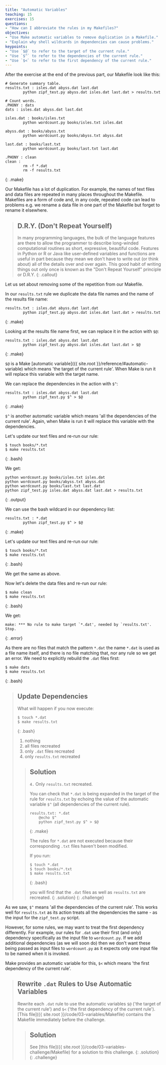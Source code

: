 ```yaml
---
title: "Automatic Variables"
teaching: 15
exercises: 15
questions:
- "How can I abbreviate the rules in my Makefiles?"
objectives:
- "Use Make automatic variables to remove duplication in a Makefile."
- "Explain why shell wildcards in dependencies can cause problems."
keypoints:
- "Use `$@` to refer to the target of the current rule."
- "Use `$^` to refer to the dependencies of the current rule."
- "Use `$<` to refer to the first dependency of the current rule."
---
```


After the exercise at the end of the previous part, our Makefile look like this:

~~~
# Generate summary table.
results.txt : isles.dat abyss.dat last.dat
        python zipf_test.py abyss.dat isles.dat last.dat > results.txt

# Count words.
.PHONY : dats
dats : isles.dat abyss.dat last.dat

isles.dat : books/isles.txt
        python wordcount.py books/isles.txt isles.dat

abyss.dat : books/abyss.txt
        python wordcount.py books/abyss.txt abyss.dat

last.dat : books/last.txt
        python wordcount.py books/last.txt last.dat

.PHONY : clean
clean :
        rm -f *.dat
        rm -f results.txt
~~~
{: .make}

Our Makefile has a lot of duplication. For example, the names of text
files and data files are repeated in many places throughout the
Makefile. Makefiles are a form of code and, in any code, repeated code
can lead to problems e.g. we rename a data file in one part of the
Makefile but forget to rename it elsewhere.

> ## D.R.Y. (Don't Repeat Yourself)
>
> In many programming languages, the bulk of the language features are
> there to allow the programmer to describe long-winded computational
> routines as short, expressive, beautiful code.  Features in Python
> or R or Java like user-defined variables and functions are useful in
> part because they mean we don't have to write out (or think about)
> all of the details over and over again.  This good habit of writing
> things out only once is known as the "Don't Repeat Yourself"
> principle or D.R.Y.
{: .callout}

Let us set about removing some of the repetition from our Makefile.

In our `results.txt` rule we duplicate the data file names and the
name of the results file name:

~~~
results.txt : isles.dat abyss.dat last.dat
        python zipf_test.py abyss.dat isles.dat last.dat > results.txt
~~~
{: .make}

Looking at the results file name first, we can replace it in the action
with `$@`:

~~~
results.txt : isles.dat abyss.dat last.dat
        python zipf_test.py abyss.dat isles.dat last.dat > $@
~~~
{: .make}

`$@` is a Make [automatic variable]({{ site.root }}/reference/#automatic-variable)
which means 'the target of the current rule'. When Make is run it will
replace this variable with the target name.

We can replace the dependencies in the action with `$^`:

~~~
results.txt : isles.dat abyss.dat last.dat
        python zipf_test.py $^ > $@
~~~
{: .make}

`$^` is another automatic variable which means 'all the dependencies
of the current rule'. Again, when Make is run it will replace this
variable with the dependencies.

Let's update our text files and re-run our rule:

~~~
$ touch books/*.txt
$ make results.txt
~~~
{: .bash}

We get:

~~~
python wordcount.py books/isles.txt isles.dat
python wordcount.py books/abyss.txt abyss.dat
python wordcount.py books/last.txt last.dat
python zipf_test.py isles.dat abyss.dat last.dat > results.txt
~~~
{: .output}

We can use the bash wildcard in our dependency list:

~~~
results.txt : *.dat
        python zipf_test.py $^ > $@
~~~
{: .make}

Let's update our text files and re-run our rule:

~~~
$ touch books/*.txt
$ make results.txt
~~~
{: .bash}

We get the same as above.

Now let's delete the data files and re-run our rule:

~~~
$ make clean
$ make results.txt
~~~
{: .bash}

We get:

~~~
make: *** No rule to make target `*.dat', needed by `results.txt'.  Stop.
~~~
{: .error}

As there are no files that match the pattern `*.dat` the name `*.dat`
is used as a file name itself, and there is no file matching that, nor
any rule so we get an error. We need to explicitly rebuild the `.dat`
files first:

~~~
$ make dats
$ make results.txt
~~~
{: .bash}

> ## Update Dependencies
>
> What will happen if you now execute:
>
> ~~~
> $ touch *.dat
> $ make results.txt
> ~~~
> {: .bash}
>
> 1. nothing
> 2. all files recreated
> 3. only `.dat` files recreated
> 4. only `results.txt` recreated
>
> > ## Solution
> > `4.` Only `results.txt` recreated.
> >
> > You can check that `*.dat` is being expanded in the target of the rule
> > for `results.txt` by echoing the value of the automatic variable `$^`
> > (all dependencies of the current rule).
> >
> > ~~~
> > results.txt: *.dat
> >     @echo $^
> >     python zipf_test.py $^ > $@
> > ~~~
> > {: .make}
> >
> > The rules for `*.dat` are not executed because their corresponding `.txt` files
> > haven't been modified.
> >
> > If you run:
> >
> > ~~~
> > $ touch *.dat
> > $ touch books/*.txt
> > $ make results.txt
> > ~~~
> > {: .bash}
> >
> > you will find that the `.dat` files as well as `results.txt` are recreated.
> {: .solution}
{: .challenge}

As we saw, `$^` means 'all the dependencies of the current rule'. This
works well for `results.txt` as its action treats all the dependencies
the same - as the input for the `zipf_test.py` script.

However, for some rules, we may want to treat the first dependency
differently. For example, our rules for `.dat` use their first (and
only) dependency specifically as the input file to `wordcount.py`. If
we add additional dependencies (as we will soon do) then we don't want
these being passed as input files to `wordcount.py` as it expects only
one input file to be named when it is invoked.

Make provides an automatic variable for this, `$<` which means 'the
first dependency of the current rule'.

> ## Rewrite `.dat` Rules to Use Automatic Variables
>
> Rewrite each `.dat` rule to use the automatic variables `$@` ('the
> target of the current rule') and `$<` ('the first dependency of the
> current rule').
> [This file]({{ site.root }}/code/03-variables/Makefile) contains
> the Makefile immediately before the challenge.
>
> > ## Solution
> > See [this file]({{ site.root }}/code/03-variables-challenge/Makefile)
> > for a solution to this challenge.
> {: .solution}
{: .challenge}
